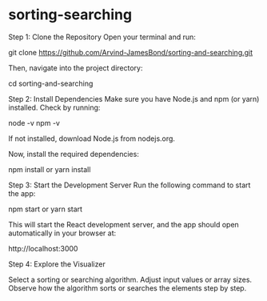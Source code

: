 # sorting-searching

Step 1: Clone the Repository Open your terminal and run:

git clone https://github.com/Arvind-JamesBond/sorting-and-searching.git

Then, navigate into the project directory:

cd sorting-and-searching

Step 2: Install Dependencies Make sure you have Node.js and npm (or yarn) installed. Check by running:

node -v npm -v

If not installed, download Node.js from nodejs.org.

Now, install the required dependencies:

npm install or yarn install

Step 3: Start the Development Server Run the following command to start the app:

npm start or yarn start

This will start the React development server, and the app should open automatically in your browser at:

http://localhost:3000

Step 4: Explore the Visualizer

Select a sorting or searching algorithm. Adjust input values or array sizes. Observe how the algorithm sorts or searches the elements step by step.
